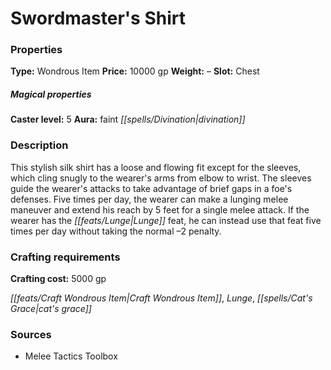 ﻿---
Title: "Swordmaster's Shirt"
Type: "Wondrous Item"
Price: "10000 gp"
Weight: "–"
Slot: "Chest"
Caster level: "5"
Aura: "faint divination"
Description: |
  "This stylish silk shirt has a loose and flowing fit except for the sleeves, which cling snugly to the wearer's arms from elbow to wrist. The sleeves guide the wearer's attacks to take advantage of brief gaps in a foe's defenses. Five times per day, the wearer can make a lunging melee maneuver and extend his reach by 5 feet for a single melee attack. If the wearer has the Lunge feat, he can instead use that feat five times per day without taking the normal –2 penalty."
Crafting cost: "5000 gp"
Sources: "['Melee Tactics Toolbox']"
---

# Swordmaster's Shirt

### Properties

**Type:** Wondrous Item **Price:** 10000 gp **Weight:** – **Slot:** Chest

##### Magical properties

**Caster level:** 5 **Aura:** faint _[[spells/Divination|divination]]_

### Description

This stylish silk shirt has a loose and flowing fit except for the sleeves, which cling snugly to the wearer's arms from elbow to wrist. The sleeves guide the wearer's attacks to take advantage of brief gaps in a foe's defenses. Five times per day, the wearer can make a lunging melee maneuver and extend his reach by 5 feet for a single melee attack. If the wearer has the _[[feats/Lunge|Lunge]]_ feat, he can instead use that feat five times per day without taking the normal –2 penalty.

### Crafting requirements

**Crafting cost:** 5000 gp

_[[feats/Craft Wondrous Item|Craft Wondrous Item]]_, _Lunge_, _[[spells/Cat's Grace|cat's grace]]_

### Sources

* Melee Tactics Toolbox